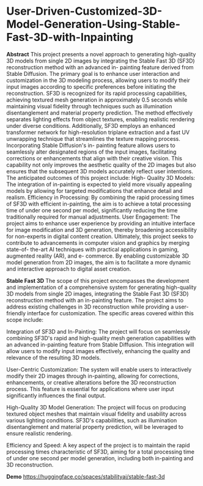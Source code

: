 # User-Driven-Customized-3D-Model-Generation-Using-Stable-Fast-3D-with-Inpainting

**Abstract**
This project presents a novel approach to generating high-quality 3D models from single 2D images by integrating the Stable Fast 3D (SF3D) reconstruction method with an advanced in- painting feature derived from Stable Diffusion. The primary goal is to enhance user interaction and customization in the 3D modeling process, allowing users to modify their input images according to specific preferences before initiating the reconstruction. SF3D is recognized for its rapid processing capabilities, achieving textured mesh generation in approximately 0.5 seconds while maintaining visual fidelity through techniques such as illumination disentanglement and material property prediction. The method effectively separates lighting effects from object textures, enabling realistic rendering under diverse conditions. Additionally, SF3D employs an enhanced transformer network for high-resolution triplane extraction and a fast UV unwrapping technique that streamlines the texture mapping process. Incorporating Stable Diffusion's in- painting feature allows users to seamlessly alter designated regions of the input images, facilitating corrections or enhancements that align with their creative vision. This capability not only improves the aesthetic quality of the 2D images but also ensures that the subsequent 3D models accurately reflect user intentions. The anticipated outcomes of this project include: High- Quality 3D Models: The integration of in-painting is expected to yield more visually appealing models by allowing for targeted modifications that enhance detail and realism. Efficiency in Processing: By combining the rapid processing times of SF3D with efficient in-painting, the aim is to achieve a total processing time of under one second per model, significantly reducing the time traditionally required for manual adjustments. User Engagement: The project aims to enhance user experience by providing an intuitive interface for image modification and 3D generation, thereby broadening accessibility for non-experts in digital content creation. Ultimately, this project seeks to contribute to advancements in computer vision and graphics by merging state-of- the-art AI techniques with practical applications in gaming, augmented reality (AR), and e- commerce. By enabling customizable 3D model generation from 2D images, the aim is to facilitate a more dynamic and interactive approach to digital asset creation.

**Stable Fast 3D**
The scope of this project encompasses the development and implementation of a comprehensive system for generating high-quality 3D models from single 2D images, integrating the Stable Fast 3D (SF3D) reconstruction method with an in-painting feature. The project aims to address existing challenges in 3D reconstruction while providing a user-friendly interface for customization. The specific areas covered within this scope include:

Integration of SF3D and In-Painting: The project will focus on seamlessly combining SF3D's rapid and high-quality mesh generation capabilities with an advanced in-painting feature from Stable Diffusion. This integration will allow users to modify input images effectively, enhancing the quality and relevance of the resulting 3D models.

User-Centric Customization: The system will enable users to interactively modify their 2D images through in-painting, allowing for corrections, enhancements, or creative alterations before the 3D reconstruction process. This feature is essential for applications where user input significantly influences the final output.

High-Quality 3D Model Generation: The project will focus on producing textured object meshes that maintain visual fidelity and usability across various lighting conditions. SF3D's capabilities, such as illumination disentanglement and material property prediction, will be leveraged to ensure realistic rendering.

Efficiency and Speed: A key aspect of the project is to maintain the rapid processing times characteristic of SF3D, aiming for a total processing time of under one second per model generation, including both in-painting and 3D reconstruction.


**Demo**
https://huggingface.co/spaces/stabilityai/stable-fast-3d
